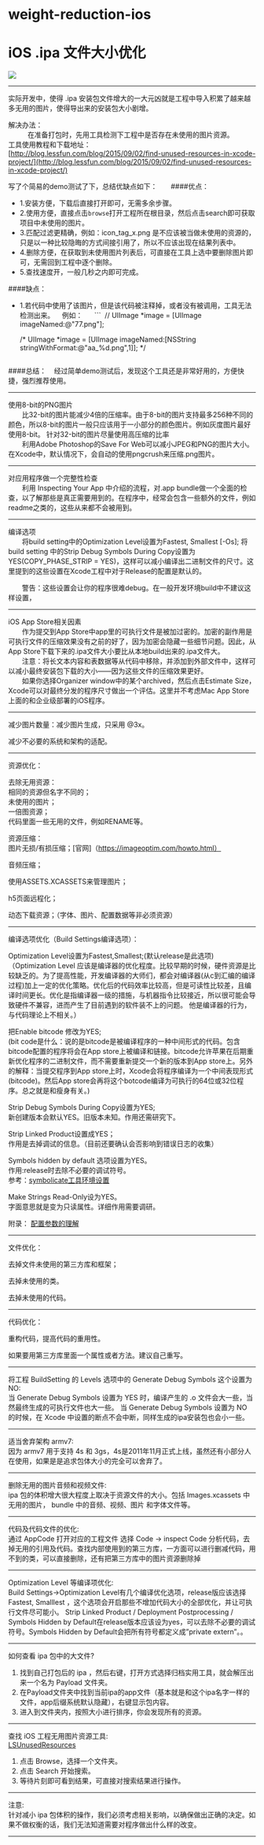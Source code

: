 # weight-reduction-ios

# iOS .ipa 文件大小优化

![](http://www.zoomfeng.com/images/2016/10/12/4.png)

****************************
实际开发中，使得 .ipa 安装包文件增大的一大元凶就是工程中导入积累了越来越多无用的图片，使得导出来的安装包大小剧增。    

解决办法：    </br>          
  在准备打包时，先用工具检测下工程中是否存在未使用的图片资源。 
      
工具使用教程和下载地址：    
[http://blog.lessfun.com/blog/2015/09/02/find-unused-resources-in-xcode-project/](http://blog.lessfun.com/blog/2015/09/02/find-unused-resources-in-xcode-project/)   

写了个简易的demo测试了下，总结优缺点如下：      
####优点：   

* 1.安装方便，下载后直接打开即可，无需多余步骤。   
* 2.使用方便，直接点击```browse```打开工程所在根目录，然后点击search即可获取项目中未使用的图片。   
* 3.匹配过滤更精确，例如：icon_tag_x.png 是不应该被当做未使用的资源的，只是以一种比较隐晦的方式间接引用了，所以不应该出现在结果列表中。    
* 4.删除方便，在获取到未使用图片列表后，可直接在工具上选中要删除图片即可，无需回到工程中逐个删除。   
* 5.查找速度开，一般几秒之内即可完成。

####缺点：   

* 1.若代码中使用了该图片，但是该代码被注释掉，或者没有被调用，工具无法检测出来。   
  例如：   
  
  ```
  // UIImage *image = [UIImage imageNamed:@"77.png"];
  
   /*
        UIImage *image = [UIImage imageNamed:[NSString stringWithFormat:@"aa_%d.png",1]];
    */
     
   ```
####总结：   
  经过简单demo测试后，发现这个工具还是非常好用的，方便快捷，强烈推荐使用。
  
  


****************************
使用8-bit的PNG图片    
　　比32-bit的图片能减少4倍的压缩率。由于8-bit的图片支持最多256种不同的颜色，所以8-bit的图片一般只应该用于一小部分的颜色图片。例如灰度图片最好使用8-bit。
针对32-bit的图片尽量使用高压缩的比率    
　　利用Adobe Photoshop的Save For Web可以减小JPEG和PNG的图片大小。在Xcode中，默认情况下，会自动的使用pngcrush来压缩.png图片。
****************************
对应用程序做一个完整性检查    
　　利用 Inspecting Your App 中介绍的流程，对.app bundle做一个全面的检查，以了解那些是真正需要用到的。在程序中，经常会包含一些额外的文件，例如readme之类的，这些从来都不会被用到。

****************************
编译选项    
　　将build setting中的Optimization Level设置为Fastest, Smallest [-Os]; 将build setting 中的Strip Debug Symbols During Copy设置为YES(COPY_PHASE_STRIP = YES)，这样可以减小编译出二进制文件的尺寸。这里提到的这些设置在Xcode工程中对于Release的配置是默认的。

　　警告：这些设置会让你的程序很难debug。在一般开发环境build中不建议这样设置，

****************************
iOS App Store相关因素    
　　作为提交到App Store中app里的可执行文件是被加过密的。加密的副作用是可执行文件的压缩效果没有之前的好了，因为加密会隐藏一些细节问题。因此，从App Store下载下来的.ipa文件大小要比从本地build出来的.ipa文件大。    
　　注意：将长文本内容和表数据等从代码中移除，并添加到外部文件中，这样可以减小最终安装包下载的大小——因为这些文件的压缩效果更好。    
　　如果你选择Organizer window中的某个archived，然后点击Estimate Size，Xcode可以对最终分发的程序尺寸做出一个评估。这里并不考虑Mac App Store上面的和企业级部署的iOS程序。

****************************
减少图片数量：减少图片生成，只采用 @3x。

减少不必要的系统和架构的适配。

****************************
资源优化：

去除无用资源：  
相同的资源但名字不同的；  
未使用的图片；    
一倍图资源；      
代码里面一些无用的文件，例如RENAME等。  

资源压缩：     
图片无损/有损压缩；[官网]（https://imageoptim.com/howto.html）  

音频压缩；         

使用ASSETS.XCASSETS来管理图片；         

h5页面远程化；  

动态下载资源；（字体、图片、配置数据等非必须资源） 

****************************

编译选项优化（Build Settings编译选项）： 

Optimization Level设置为Fastest,Smallest;(默认release是此选项)   
（Optimization Level 应该是编译器的优化程度。比较早期的时候，硬件资源是比较缺乏的。为了提高性能，开发编译器的大师们，都会对编译器(从c到汇编的编译过程)加上一定的优化策略。优化后的代码效率比较高，但是可读性比较差，且编译时间更长。优化是指编译器一级的措施，与机器指令比较接近，所以很可能会导致硬件不兼容，进而产生了目前遇到的软件装不上的问题。 他是编译器的行为，与代码理论上不相关。）    

把Enable bitcode 修改为YES;   
(bit code是什么：说的是bitcode是被编译程序的一种中间形式的代码。包含bitcode配置的程序将会在App store上被编译和链接。bitcode允许苹果在后期重新优化程序的二进制文件，而不需要重新提交一个新的版本到App store上。另外的解释：当提交程序到App store上时，Xcode会将程序编译为一个中间表现形式(bitcode)。然后App store会再将这个botcode编译为可执行的64位或32位程序。总之就是和瘦身有关。)    

Strip Debug Symbols During Copy设置为YES;    
新创建版本会默认YES。旧版本未知。作用还需研究下。    

Strip Linked Product设置成YES；   
作用是去掉调试的信息。（目前还要确认会否影响到错误日志的收集）   

Symbols hidden by default 选项设置为YES。   
作用:release时去除不必要的调试符号。      
参考：[symbolicate工具环境设置](http://blog.csdn.net/dnj630/article/details/7321101)   

Make Strings Read-Only设为YES。    
字面意思就是变为只读属性。详细作用需要调研。   

附录： 
[配置参数的理解](http://blog.csdn.net/iitvip/article/details/9118499)

****************************

文件优化：

去掉文件未使用的第三方库和框架；   

去掉未使用的类。

去掉未使用的代码。       

****************************

代码优化：   

重构代码，提高代码的重用性。    

如果要用第三方库里面一个属性或者方法。建议自己重写。    

****************************

将工程 BuildSetting 的 Levels 选项中的 Generate Debug Symbols 这个设置为 NO:   
当 Generate Debug Symbols 设置为 YES 时，编译产生的 .o 文件会大一些，当然最终生成的可执行文件也大一些。
当 Generate Debug Symbols 设置为 NO 的时候，在 Xcode 中设置的断点不会中断，同样生成的ipa安装包也会小一些。

****************************
适当舍弃架构 armv7:   
因为 armv7 用于支持 4s 和 3gs，4s是2011年11月正式上线，虽然还有小部分人在使用，如果是是追求包体大小的完全可以舍弃了。

****************************
删除无用的图片音频和视频文件:   
ipa 包的体积增大很大程度上取决于资源文件的大小。包括 Images.xcassets 中无用的图片， bundle 中的音频、视频、图片 和字体文件等。

****************************
代码及代码文件的优化:   
通过 AppCode 打开对应的工程文件 选择 Code -> inspect Code 分析代码，去掉无用的引用及代码。查找内部使用到的第三方库，一方面可以进行删减代码，用不到的类，可以直接删除，还有把第三方库中的图片资源删除掉

****************************
Optimization Level 等编译项优化:   
Build Settings->Optimization Level有几个编译优化选项，release版应该选择 Fastest, Smalllest ，这个选项会开启那些不增加代码大小的全部优化，并让可执行文件尽可能小。
Strip Linked Product / Deployment Postprocessing / Symbols Hidden by Default在release版本应该设为yes，可以去除不必要的调试符号。Symbols Hidden by Default会把所有符号都定义成”private extern”。。

****************************
如何查看 ipa 包中的大文件?   
  1. 找到自己打包后的 ipa ，然后右键，打开方式选择归档实用工具，就会解压出来一个名为 Payload 文件夹。
  2. 在Payload文件夹中找到当前ipa的app文件（基本就是和这个ipa名字一样的文件，app后缀系统默认隐藏），右键显示包内容。
  3. 进入到文件夹内，按照大小进行排序，你会发现所有的资源。

****************************
查找 iOS 工程无用图片资源工具:   
[LSUnusedResources](https://github.com/tinymind/LSUnusedResources)
  1. 点击 Browse，选择一个文件夹。
  2. 点击 Search 开始搜索。
  3. 等待片刻即可看到结果，可直接对搜索结果进行操作。

****************************
注意:   
针对减小 ipa 包体积的操作，我们必须考虑相关影响，以确保做出正确的决定。如果不做权衡的话，我们无法知道需要对程序做出什么样的改变。

****************************
